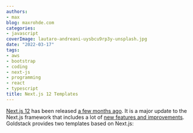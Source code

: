 ```yaml
---
authors:
- max
blog: maxrohde.com
categories:
- javascript
coverImage: lautaro-andreani-uysbcu9rp3y-unsplash.jpg
date: "2022-03-17"
tags:
- aws
- bootstrap
- coding
- next-js
- programming
- react
- typescript
title: Next.js 12 Templates
---
```


[Next.js 12](https://nextjs.org/) has been released [a few months ago](https://nextjs.org/blog/next-12). It is a major update to the Next.js framework that includes a lot of [new features and improvements](https://dev.to/logrocket/whats-new-in-nextjs-12-4oh1). Goldstack provides two templates based on Next.js: